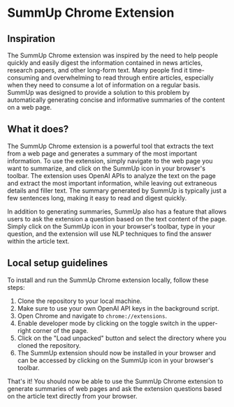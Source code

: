 # SummUp Chrome Extension

## Inspiration

The SummUp Chrome extension was inspired by the need to help people quickly and easily digest the information contained in news articles, research papers, and other long-form text. Many people find it time-consuming and overwhelming to read through entire articles, especially when they need to consume a lot of information on a regular basis. SummUp was designed to provide a solution to this problem by automatically generating concise and informative summaries of the content on a web page.

## What it does?

The SummUp Chrome extension is a powerful tool that extracts the text from a web page and generates a summary of the most important information. To use the extension, simply navigate to the web page you want to summarize, and click on the SummUp icon in your browser's toolbar. The extension uses OpenAI APIs to analyze the text on the page and extract the most important information, while leaving out extraneous details and filler text. The summary generated by SummUp is typically just a few sentences long, making it easy to read and digest quickly.

In addition to generating summaries, SummUp also has a feature that allows users to ask the extension a question based on the text content of the page. Simply click on the SummUp icon in your browser's toolbar, type in your question, and the extension will use NLP techniques to find the answer within the article text.


## Local setup guidelines
To install and run the SummUp Chrome extension locally, follow these steps:

1. Clone the repository to your local machine.
2. Make sure to use your own OpenAI API keys in the background script.
3. Open Chrome and navigate to `chrome://extensions`.
4. Enable developer mode by clicking on the toggle switch in the upper-right corner of the page.
5. Click on the "Load unpacked" button and select the directory where you cloned the repository.
6. The SummUp extension should now be installed in your browser and can be accessed by clicking on the SummUp icon in your browser's toolbar.

That's it! You should now be able to use the SummUp Chrome extension to generate summaries of web pages and ask the extension questions based on the article text directly from your browser.
